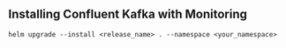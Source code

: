 ## Installing Confluent Kafka with Monitoring

```
helm upgrade --install <release_name> . --namespace <your_namespace>
```
